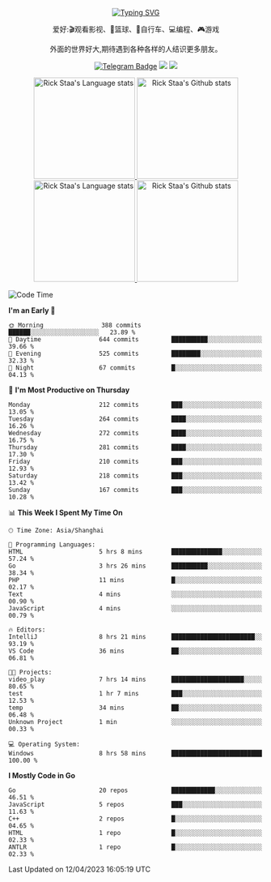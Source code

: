 <div align="center"> 

[![Typing SVG](https://readme-typing-svg.herokuapp.com?size=25&duration=2500&color=eeeeee&vCenter=true&width=200&height=40&lines=Hi+there+%F0%9F%91%8B%F0%9F%8F%BB;I'm+DanBai)](https://git.io/typing-svg)

爱好:🎬观看影视、🏀篮球、🚴自行车、💻编程、🎮游戏

外面的世界好大,期待遇到各种各样的人结识更多朋友。

[![Telegram Badge](https://img.shields.io/badge/-Telegram-blue?style=flat&logo=Telegram&logoColor=white)](https://t.me/danbai9420) 
[![](https://img.shields.io/badge/-Blog-brightgreen?style=flat&logo=Blogger&logoColor=white)](https://p00q.cn)
[![](https://img.shields.io/badge/-Email-red?style=flat&logo=Mail.Ru&logoColor=white)](mailto:danbai@88.com)
</div>

<!-- Light Mode -->
<div align="center"> 
<a href="https://github.com/anuraghazra/github-readme-stats#gh-light-mode-only">
<img height=200 src="https://github-readme-stats-git-master-rstaa-rickstaa.vercel.app/api/top-langs/?username=danbai225&layout=compact&langs_count=10&hide_border=1&role=OWNER,COLLABORATOR#gh-light-mode-only" alt="Rick Staa's Language stats" />
</a>
<a href="https://github.com/anuraghazra/github-readme-stats#gh-light-mode-only">
<img height=200 src="https://github-readme-stats-git-master-rstaa-rickstaa.vercel.app/api?username=danbai225&show_icons=true&count_private=true&line_height=28&hide_border=1&include_all_commits=true&card_width=450&role=OWNER,COLLABORATOR&exclude_repo=github-readme-stats#gh-light-mode-only" alt="Rick Staa's Github stats" />
</a>
</div>

<!-- Dark Mode -->
<div align="center"> 
<a href="https://github.com/anuraghazra/github-readme-stats#gh-dark-mode-only">
<img height=200 src="https://github-readme-stats-git-master-rstaa-rickstaa.vercel.app/api/top-langs/?username=danbai225&layout=compact&langs_count=10&hide_border=1&role=OWNER,COLLABORATOR&theme=github_dark#gh-dark-mode-only" alt="Rick Staa's Language stats" />
</a>
<a href="https://github.com/anuraghazra/github-readme-stats#gh-dark-mode-only">
<img height=200 src="https://github-readme-stats-git-master-rstaa-rickstaa.vercel.app/api?username=danbai225&show_icons=true&count_private=true&line_height=28&hide_border=1&include_all_commits=true&card_width=450&role=OWNER,COLLABORATOR&exclude_repo=github-readme-stats&theme=github_dark#gh-dark-mode-only" alt="Rick Staa's Github stats" />
</a>
</div>

<!--START_SECTION:waka-->
![Code Time](http://img.shields.io/badge/Code%20Time-162%20hrs%2042%20mins-blue)

**I'm an Early 🐤** 

```text
🌞 Morning                388 commits         ██████░░░░░░░░░░░░░░░░░░░   23.89 % 
🌆 Daytime                644 commits         ██████████░░░░░░░░░░░░░░░   39.66 % 
🌃 Evening                525 commits         ████████░░░░░░░░░░░░░░░░░   32.33 % 
🌙 Night                  67 commits          █░░░░░░░░░░░░░░░░░░░░░░░░   04.13 % 
```
📅 **I'm Most Productive on Thursday** 

```text
Monday                   212 commits         ███░░░░░░░░░░░░░░░░░░░░░░   13.05 % 
Tuesday                  264 commits         ████░░░░░░░░░░░░░░░░░░░░░   16.26 % 
Wednesday                272 commits         ████░░░░░░░░░░░░░░░░░░░░░   16.75 % 
Thursday                 281 commits         ████░░░░░░░░░░░░░░░░░░░░░   17.30 % 
Friday                   210 commits         ███░░░░░░░░░░░░░░░░░░░░░░   12.93 % 
Saturday                 218 commits         ███░░░░░░░░░░░░░░░░░░░░░░   13.42 % 
Sunday                   167 commits         ███░░░░░░░░░░░░░░░░░░░░░░   10.28 % 
```


📊 **This Week I Spent My Time On** 

```text
🕑︎ Time Zone: Asia/Shanghai

💬 Programming Languages: 
HTML                     5 hrs 8 mins        ██████████████░░░░░░░░░░░   57.24 % 
Go                       3 hrs 26 mins       ██████████░░░░░░░░░░░░░░░   38.34 % 
PHP                      11 mins             █░░░░░░░░░░░░░░░░░░░░░░░░   02.17 % 
Text                     4 mins              ░░░░░░░░░░░░░░░░░░░░░░░░░   00.90 % 
JavaScript               4 mins              ░░░░░░░░░░░░░░░░░░░░░░░░░   00.79 % 

🔥 Editors: 
IntelliJ                 8 hrs 21 mins       ███████████████████████░░   93.19 % 
VS Code                  36 mins             ██░░░░░░░░░░░░░░░░░░░░░░░   06.81 % 

🐱‍💻 Projects: 
video_play               7 hrs 14 mins       ████████████████████░░░░░   80.65 % 
test                     1 hr 7 mins         ███░░░░░░░░░░░░░░░░░░░░░░   12.53 % 
temp                     34 mins             ██░░░░░░░░░░░░░░░░░░░░░░░   06.48 % 
Unknown Project          1 min               ░░░░░░░░░░░░░░░░░░░░░░░░░   00.33 % 

💻 Operating System: 
Windows                  8 hrs 58 mins       █████████████████████████   100.00 % 
```

**I Mostly Code in Go** 

```text
Go                       20 repos            ████████████░░░░░░░░░░░░░   46.51 % 
JavaScript               5 repos             ███░░░░░░░░░░░░░░░░░░░░░░   11.63 % 
C++                      2 repos             █░░░░░░░░░░░░░░░░░░░░░░░░   04.65 % 
HTML                     1 repo              █░░░░░░░░░░░░░░░░░░░░░░░░   02.33 % 
ANTLR                    1 repo              █░░░░░░░░░░░░░░░░░░░░░░░░   02.33 % 
```




 Last Updated on 12/04/2023 16:05:19 UTC
<!--END_SECTION:waka-->
